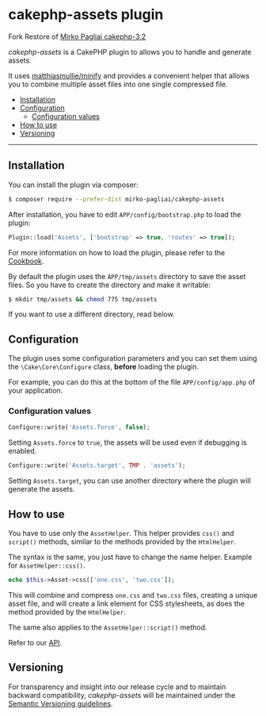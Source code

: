 # cakephp-assets plugin

Fork Restore of [Mirko Pagliai cakephp-3.2](https://github.com/mirko-pagliai/cakephp-assets)

*cakephp-assets* is a CakePHP plugin to allows you to handle and generate assets.

It uses [matthiasmullie/minify](https://github.com/matthiasmullie/minify) and
provides a convenient helper that allows you to combine multiple asset files
into one single compressed file.

*   [Installation](#installation)
*   [Configuration](#configuration)
    * [Configuration values](#configuration-values)
*   [How to use](#how-to-use)
*   [Versioning](#versioning)

***

## Installation
You can install the plugin via composer:

```bash
$ composer require --prefer-dist mirko-pagliai/cakephp-assets
```

After installation, you have to edit `APP/config/bootstrap.php` to load the plugin:

```php
Plugin::load('Assets', ['bootstrap' => true, 'routes' => true]);
```

For more information on how to load the plugin, please refer to the
[Cookbook](http://book.cakephp.org/3.0/en/plugins.html#loading-a-plugin).

By default the plugin uses the `APP/tmp/assets` directory to save the
asset files. So you have to create the directory and make it writable:

```bash
$ mkdir tmp/assets && chmod 775 tmp/assets
```

If you want to use a different directory, read below.

## Configuration
The plugin uses some configuration parameters and you can set them using the
`\Cake\Core\Configure` class, **before** loading the plugin.

For example, you can do this at the bottom of the file `APP/config/app.php`
of your application.

### Configuration values

```php
Configure::write('Assets.force', false);
```

Setting `Assets.force` to `true`, the assets will be used even if debugging is
enabled.

```php
Configure::write('Assets.target', TMP . 'assets');
```

Setting `Assets.target`, you can use another directory where the plugin will
generate the assets.

## How to use
You have to use only the `AssetHelper`. This helper provides `css()` and
`script()` methods, similar to the methods provided by the `HtmlHelper`.

The syntax is the same, you just have to change the name helper. Example for
`AssetHelper::css()`.

```php
echo $this->Asset->css(['one.css', 'two.css']);
```

This will combine and compress `one.css` and `two.css` files, creating a unique
asset file, and will create a link element for CSS stylesheets, as does the
method provided by the `HtmlHelper`.

The same also applies to the `AssetHelper::script()` method.

Refer to our [API](//mirko-pagliai.github.io/cakephp-assets).

## Versioning
For transparency and insight into our release cycle and to maintain backward
compatibility, *cakephp-assets* will be maintained under the
[Semantic Versioning guidelines](http://semver.org).

